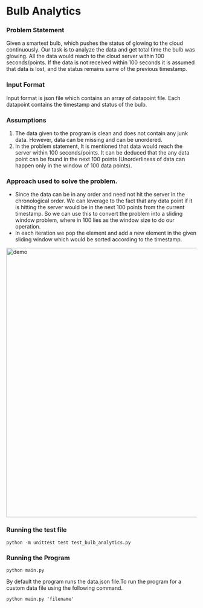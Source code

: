 # Bulb Analytics

### Problem Statement

Given a smartest bulb, which pushes the status of glowing to the cloud continuously.
Our task is to analyze the data and get total time the bulb was glowing. All the data would reach 
to the cloud server within 100 seconds/points. If the data is not received within 100 seconds it is assumed
that data is lost, and the status remains same of the previous timestamp.

### Input Format

Input format is json file which contains an array of datapoint file.
Each datapoint contains the timestamp and status of the bulb.

### Assumptions
1. The data given to the program is clean and does not contain any junk data. However, data can be missing 
and can be unordered.
2. In the problem statement, It is mentioned that data would reach the server within 100 seconds/points. It can be deduced that the any data point can be found in the next 100 points (Unorderliness of data can happen only in the window of 100 data points).

### Approach used to solve the problem.

-  Since the data can be in any order and need not hit the server in the chronological order. We can leverage to the fact that any data point if it is hitting the server would be in the next 100 points from the current timestamp. So we can use this to convert the problem into a sliding window problem, where in 100 lies as the window size to do our operation.
- In each iteration we pop the element and add a new element in the given sliding window which would be sorted according to the timestamp.
<img width="711" alt="demo" src="https://user-images.githubusercontent.com/35003947/222177783-53066ca6-35d4-4d1d-9a49-694a02770ccb.png">

### Running the test file
```commandline
python -m unittest test test_bulb_analytics.py
```

### Running the Program

```commandline
python main.py
```
By default the program runs the data.json file.To run the program for a custom data file using the following command.
```commandline
python main.py 'filename'
```

